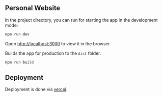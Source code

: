 ## Personal Website

In the project directory, you can run for starting the app in the development mode:

```bash
npm run dev
```
Open [http://localhost:3000](http://localhost:3000) to view it in the browser.

Builds the app for production to the `dist` folder.

```bash
npm run build 
```

## Deployment

Deployment is done via [vercel](https://vercel.com/).
